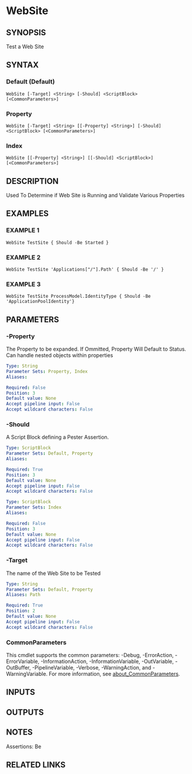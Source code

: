 ﻿---
external help file: infraspective-help.xml
Module Name: infraspective
online version: https://github.com/aldrichtr/infraspective/blob/main/docs/help/WebSite.md
schema: 2.0.0
---

# WebSite

## SYNOPSIS
Test a Web Site

## SYNTAX

### Default (Default)
```
WebSite [-Target] <String> [-Should] <ScriptBlock> [<CommonParameters>]
```

### Property
```
WebSite [-Target] <String> [[-Property] <String>] [-Should] <ScriptBlock> [<CommonParameters>]
```

### Index
```
WebSite [[-Property] <String>] [[-Should] <ScriptBlock>] [<CommonParameters>]
```

## DESCRIPTION
Used To Determine if Web Site is Running and Validate Various Properties

## EXAMPLES

### EXAMPLE 1
```
WebSite TestSite { Should -Be Started }
```

### EXAMPLE 2
```
WebSite TestSite 'Applications["/"].Path' { Should -Be '/' }
```

### EXAMPLE 3
```
WebSite TestSite ProcessModel.IdentityType { Should -Be 'ApplicationPoolIdentity'}
```

## PARAMETERS

### -Property
The Property to be expanded.
If Ommitted, Property Will Default to Status.
Can handle nested objects
within properties

```yaml
Type: String
Parameter Sets: Property, Index
Aliases:

Required: False
Position: 3
Default value: None
Accept pipeline input: False
Accept wildcard characters: False
```

### -Should
A Script Block defining a Pester Assertion.

```yaml
Type: ScriptBlock
Parameter Sets: Default, Property
Aliases:

Required: True
Position: 3
Default value: None
Accept pipeline input: False
Accept wildcard characters: False
```

```yaml
Type: ScriptBlock
Parameter Sets: Index
Aliases:

Required: False
Position: 3
Default value: None
Accept pipeline input: False
Accept wildcard characters: False
```

### -Target
The name of the Web Site to be Tested

```yaml
Type: String
Parameter Sets: Default, Property
Aliases: Path

Required: True
Position: 2
Default value: None
Accept pipeline input: False
Accept wildcard characters: False
```

### CommonParameters
This cmdlet supports the common parameters: -Debug, -ErrorAction, -ErrorVariable, -InformationAction, -InformationVariable, -OutVariable, -OutBuffer, -PipelineVariable, -Verbose, -WarningAction, and -WarningVariable. For more information, see [about_CommonParameters](http://go.microsoft.com/fwlink/?LinkID=113216).

## INPUTS

## OUTPUTS

## NOTES
Assertions: Be

## RELATED LINKS
